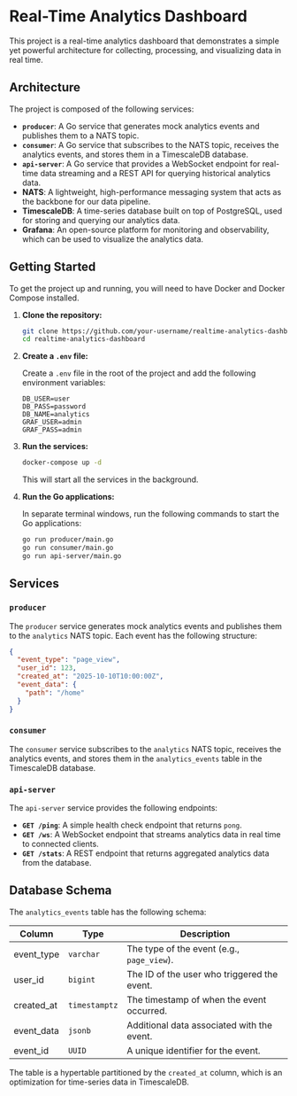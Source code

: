 # Real-Time Analytics Dashboard

This project is a real-time analytics dashboard that demonstrates a simple yet powerful architecture for collecting, processing, and visualizing data in real time.

## Architecture

The project is composed of the following services:

*   **`producer`**: A Go service that generates mock analytics events and publishes them to a NATS topic.
*   **`consumer`**: A Go service that subscribes to the NATS topic, receives the analytics events, and stores them in a TimescaleDB database.
*   **`api-server`**: A Go service that provides a WebSocket endpoint for real-time data streaming and a REST API for querying historical analytics data.
*   **NATS**: A lightweight, high-performance messaging system that acts as the backbone for our data pipeline.
*   **TimescaleDB**: A time-series database built on top of PostgreSQL, used for storing and querying our analytics data.
*   **Grafana**: An open-source platform for monitoring and observability, which can be used to visualize the analytics data.

## Getting Started

To get the project up and running, you will need to have Docker and Docker Compose installed.

1.  **Clone the repository:**

    ```bash
    git clone https://github.com/your-username/realtime-analytics-dashboard.git
    cd realtime-analytics-dashboard
    ```

2.  **Create a `.env` file:**

    Create a `.env` file in the root of the project and add the following environment variables:

    ```
    DB_USER=user
    DB_PASS=password
    DB_NAME=analytics
    GRAF_USER=admin
    GRAF_PASS=admin
    ```

3.  **Run the services:**

    ```bash
    docker-compose up -d
    ```

    This will start all the services in the background.

4.  **Run the Go applications:**

    In separate terminal windows, run the following commands to start the Go applications:

    ```bash
    go run producer/main.go
    go run consumer/main.go
    go run api-server/main.go
    ```

## Services

### `producer`

The `producer` service generates mock analytics events and publishes them to the `analytics` NATS topic. Each event has the following structure:

```json
{
  "event_type": "page_view",
  "user_id": 123,
  "created_at": "2025-10-10T10:00:00Z",
  "event_data": {
    "path": "/home"
  }
}
```

### `consumer`

The `consumer` service subscribes to the `analytics` NATS topic, receives the analytics events, and stores them in the `analytics_events` table in the TimescaleDB database.

### `api-server`

The `api-server` service provides the following endpoints:

*   **`GET /ping`**: A simple health check endpoint that returns `pong`.
*   **`GET /ws`**: A WebSocket endpoint that streams analytics data in real time to connected clients.
*   **`GET /stats`**: A REST endpoint that returns aggregated analytics data from the database.

## Database Schema

The `analytics_events` table has the following schema:

| Column     | Type        | Description                               |
| ---------- | ----------- | ----------------------------------------- |
| event_type | `varchar`   | The type of the event (e.g., `page_view`). |
| user_id    | `bigint`    | The ID of the user who triggered the event. |
| created_at | `timestamptz` | The timestamp of when the event occurred. |
| event_data | `jsonb`     | Additional data associated with the event. |
| event_id   | `UUID`      | A unique identifier for the event.        |

The table is a hypertable partitioned by the `created_at` column, which is an optimization for time-series data in TimescaleDB.
